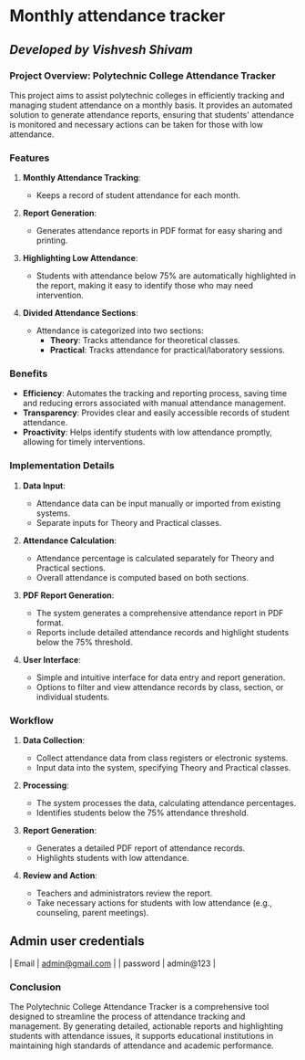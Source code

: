 # Monthly attendance tracker
## _Developed by Vishvesh Shivam_

### Project Overview: Polytechnic College Attendance Tracker

This project aims to assist polytechnic colleges in efficiently tracking and managing student attendance on a monthly basis. It provides an automated solution to generate attendance reports, ensuring that students' attendance is monitored and necessary actions can be taken for those with low attendance.



### Features

1. **Monthly Attendance Tracking**:
   - Keeps a record of student attendance for each month.

2. **Report Generation**:
   - Generates attendance reports in PDF format for easy sharing and printing.

3. **Highlighting Low Attendance**:
   - Students with attendance below 75% are automatically highlighted in the report, making it easy to identify those who may need intervention.

4. **Divided Attendance Sections**:
   - Attendance is categorized into two sections:
     - **Theory**: Tracks attendance for theoretical classes.
     - **Practical**: Tracks attendance for practical/laboratory sessions.

### Benefits

- **Efficiency**: Automates the tracking and reporting process, saving time and reducing errors associated with manual attendance management.
- **Transparency**: Provides clear and easily accessible records of student attendance.
- **Proactivity**: Helps identify students with low attendance promptly, allowing for timely interventions.

### Implementation Details

1. **Data Input**:
   - Attendance data can be input manually or imported from existing systems.
   - Separate inputs for Theory and Practical classes.

2. **Attendance Calculation**:
   - Attendance percentage is calculated separately for Theory and Practical sections.
   - Overall attendance is computed based on both sections.

3. **PDF Report Generation**:
   - The system generates a comprehensive attendance report in PDF format.
   - Reports include detailed attendance records and highlight students below the 75% threshold.

4. **User Interface**:
   - Simple and intuitive interface for data entry and report generation.
   - Options to filter and view attendance records by class, section, or individual students.

### Workflow

1. **Data Collection**:
   - Collect attendance data from class registers or electronic systems.
   - Input data into the system, specifying Theory and Practical classes.

2. **Processing**:
   - The system processes the data, calculating attendance percentages.
   - Identifies students below the 75% attendance threshold.

3. **Report Generation**:
   - Generates a detailed PDF report of attendance records.
   - Highlights students with low attendance.

4. **Review and Action**:
   - Teachers and administrators review the report.
   - Take necessary actions for students with low attendance (e.g., counseling, parent meetings).

## Admin user credentials
| Email | admin@gmail.com |
| password | admin@123 |

### Conclusion

The Polytechnic College Attendance Tracker is a comprehensive tool designed to streamline the process of attendance tracking and management. By generating detailed, actionable reports and highlighting students with attendance issues, it supports educational institutions in maintaining high standards of attendance and academic performance.
